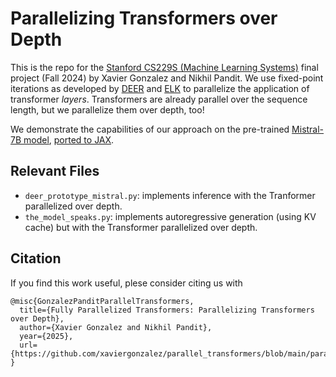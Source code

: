 # Parallelizing Transformers over Depth

This is the repo for the [Stanford CS229S (Machine Learning Systems)](https://cs229s.stanford.edu/fall2024/) final project (Fall 2024) by Xavier Gonzalez and Nikhil Pandit. We use fixed-point iterations as developed by [DEER](https://arxiv.org/abs/2309.12252) and [ELK](https://arxiv.org/abs/2407.19115) to parallelize the application of transformer *layers*. Transformers are already parallel over the sequence length, but we parallelize them over depth, too! 

We demonstrate the capabilities of our approach on the pre-trained [Mistral-7B model](https://github.com/mistralai/mistral-src/tree/main?tab=readme-ov-file), [ported to JAX](https://github.com/AakashKumarNain/mistral_jax).

## Relevant Files
* `deer_prototype_mistral.py`: implements inference with the Tranformer parallelized over depth.
* `the_model_speaks.py`: implements autoregressive generation (using KV cache) but with the Transformer parallelized over depth.

## Citation

If you find this work useful, plese consider citing us with

```
@misc{GonzalezPanditParallelTransformers,
  title={Fully Parallelized Transformers: Parallelizing Transformers over Depth},
  author={Xavier Gonzalez and Nikhil Pandit},
  year={2025},
  url={https://github.com/xaviergonzalez/parallel_transformers/blob/main/parallel_transformers_paper.pdf},
}
```
